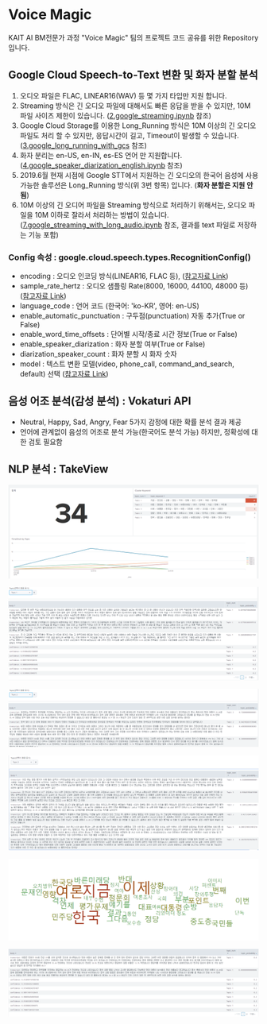# Voice Magic

KAIT AI BM전문가 과정 "Voice Magic" 팀의 프로젝트 코드 공유를 위한 Repository 입니다.

## Google Cloud Speech-to-Text 변환 및 화자 분할 분석

1. 오디오 파일은 FLAC, LINEAR16(WAV) 등 몇 가지 타입만 지원 합니다.
2. Streaming 방식은 긴 오디오 파일에 대해서도 빠른 응답을 받을 수 있지만, 10M 파일 사이즈 제한이 있습니다. ([2.google_streaming.ipynb](2.google_streaming.ipynb) 참조)
3. Google Cloud Storage를 이용한 Long_Running 방식은 10M 이상의 긴 오디오 파일도 처리 할 수 있지만, 응답시간이 길고, Timeout이 발생할 수 있습니다. ([3.google_long_running_with_gcs](3.google_long_running_with_gcs) 참조)
4. 화자 분리는 en-US, en-IN, es-ES 언어 만 지원합니다. ([4.google_speaker_diarization_english.ipynb](4.google_speaker_diarization_english.ipynb) 참조)
5. 2019.6월 현재 시점에 Google STT에서 지원하는 긴 오디오의 한국어 음성에 사용 가능한 솔루션은 Long_Running 방식(위 3번 항목) 입니다. (**화자 분할은 지원 안됨**)
6. 10M 이상의 긴 오디어 파일을 Streaming 방식으로 처리하기 위해서는, 오디오 파일을 10M 이하로 잘라서 처리하는 방법이 있습니다. ([7.google_streaming_with_long_audio.ipynb](7.google_streaming_with_long_audio.ipynb) 참조, 결과를 text 파일로 저장하는 기능 포함)

### Config 속성 : google.cloud.speech.types.RecognitionConfig()

- encoding : 오디오 인코딩 방식(LINEAR16, FLAC 등), ([참고자료 Link](https://cloud.google.com/speech-to-text/docs/encoding?hl=ko))
- sample_rate_hertz : 오디오 샘플링 Rate(8000, 16000, 44100, 48000 등) ([참고자료 Link](https://ko.wikipedia.org/wiki/샘플링_레이트))
- language_code : 언어 코드 (한국어: 'ko-KR', 영어: en-US)
- enable_automatic_punctuation : 구두점(punctuation) 자동 추가(True or False)
- enable_word_time_offsets : 단어별 시작/종료 시간 정보(True or False)
- enable_speaker_diarization : 화자 분할 여부(True or False)
- diarization_speaker_count : 화자 분할 시 화자 숫자
- model : 텍스트 변환 모델(video, phone_call, command_and_search, default) 선택 ([참고자료 Link](https://cloud.google.com/speech-to-text/docs/transcription-model))

## 음성 어조 분석(감성 분석) : Vokaturi API

- Neutral, Happy, Sad, Angry, Fear 5가지 감정에 대한 확률 분석 결과 제공
- 언어에 관계없이 음성의 어조로 분석 가능(한국어도 분석 가능) 하지만, 정확성에 대한 검토 필요함

## NLP 분석 : TakeView

![cluster_keyword.png](./img/cluster_keyword.png)

![topic1.png](./img/topic1.png)

![topic2.png](./img/topic2.png)

![topic3.png](./img/topic3.png)

![word_cloud.png](./img/word_cloud.png)

![key_paragraph.png](./img/key_paragraph.png)

